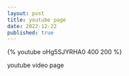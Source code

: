 ```yaml
---
layout: post
title: youtube page
date: 2022-12-22
published: true
---
```

{% youtube oHg5SJYRHA0 400 200 %}

youtube video page


[jekyll-docs]: https://jekyllrb.com/docs/home
[jekyll-gh]:   https://github.com/jekyll/jekyll
[jekyll-talk]: https://talk.jekyllrb.com/





